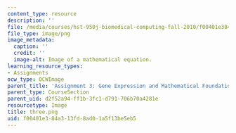 ```yaml
---
content_type: resource
description: ''
file: /media/courses/hst-950j-biomedical-computing-fall-2010/f00401e384a313fd8ad01a5f13be5eb5_three.png
file_type: image/png
image_metadata:
  caption: ''
  credit: ''
  image-alt: Image of a mathematical equation.
learning_resource_types:
- Assignments
ocw_type: OCWImage
parent_title: 'Assignment 3: Gene Expression and Mathematical Foundations'
parent_type: CourseSection
parent_uid: d2f52a94-ff1b-3fc1-d791-706b70a4281e
resourcetype: Image
title: three.png
uid: f00401e3-84a3-13fd-8ad0-1a5f13be5eb5
---
```

